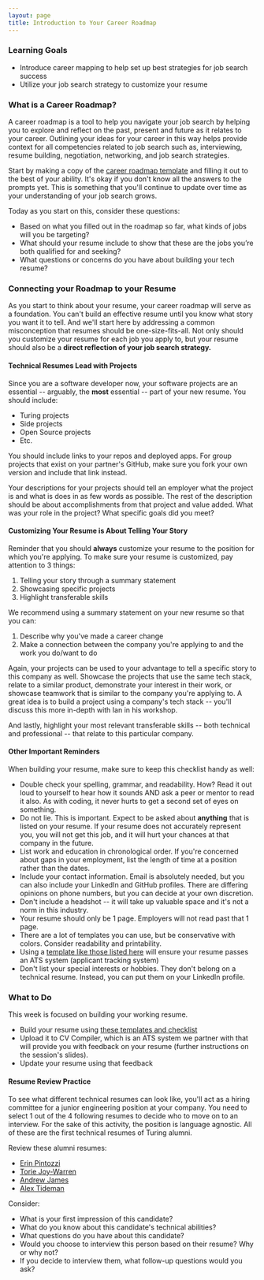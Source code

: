 ```yaml
---
layout: page
title: Introduction to Your Career Roadmap 
---
```


### Learning Goals
* Introduce career mapping to help set up best strategies for job search success
* Utilize your job search strategy to customize your resume

### What is a Career Roadmap?
A career roadmap is a tool to help you navigate your job search by helping you to explore and reflect on the past, present and future as it relates to your career. Outlining your ideas for your career in this way helps provide context for all competencies related to job search such as, interviewing, resume building, negotiation, networking, and job search strategies.

Start by making a copy of the [career roadmap template](https://docs.google.com/document/d/1yMlss8updK2zaTVPwUzcoBG2ws5zBWENjE2a-SjSPeM/edit) and filling it out to the best of your ability. It's okay if you don't know all the answers to the prompts yet. This is something that you'll continue to update over time as your understanding of your job search grows. 

Today as you start on this, consider these questions:

* Based on what you filled out in the roadmap so far, what kinds of jobs will you be targeting?
* What should your resume include to show that these are the jobs you’re both qualified for and seeking?  
* What questions or concerns do you have about building your tech resume? 

### Connecting your Roadmap to your Resume
As you start to think about your resume, your career roadmap will serve as a foundation. You can't build an effective resume until you know what story you want it to tell. And we'll start here by addressing a common misconception that resumes should be one-size-fits-all. Not only should you customize your resume for each job you apply to, but your resume should also be a **direct reflection of your job search strategy.** 

#### Technical Resumes Lead with Projects
Since you are a software developer now, your software projects are an essential -- arguably, the **most** essential -- part of your new resume. You should include:

* Turing projects
* Side projects
* Open Source projects
* Etc.

You should include links to your repos and deployed apps. For group projects that exist on your partner's GitHub, make sure you fork your own version and include that link instead.

Your descriptions for your projects should tell an employer what the project is and what is does in as few words as possible. The rest of the description should be about accomplishments from that project and value added. What was your role in the project? What specific goals did you meet?

#### Customizing Your Resume is About Telling Your Story
Reminder that you should **always** customize your resume to the position for which you're applying. To make sure your resume is customized, pay attention to 3 things:

1. Telling your story through a summary statement
2. Showcasing specific projects
3. Highlight transferable skills

We recommend using a summary statement on your new resume so that you can:

1. Describe why you've made a career change
2. Make a connection between the company you're applying to and the work you do/want to do

Again, your projects can be used to your advantage to tell a specific story to this company as well. Showcase the projects that use the same tech stack, relate to a similar product, demonstrate your interest in their work, or showcase teamwork that is similar to the company you're applying to. A great idea is to build a project using a company's tech stack -- you'll discuss this more in-depth with Ian in his workshop.

And lastly, highlight your most relevant transferable skills -- both technical and professional -- that relate to this particular company.

#### Other Important Reminders
When building your resume, make sure to keep this checklist handy as well:

* Double check your spelling, grammar, and readability. How? Read it out loud to yourself to hear how it sounds AND ask a peer or mentor to read it also. As with coding, it never hurts to get a second set of eyes on something.
* Do not lie. This is important. Expect to be asked about **anything** that is listed on your resume. If your resume does not accurately represent you, you will not get this job, and it will hurt your chances at that company in the future.
* List work and education in chronological order. If you're concerned about gaps in your employment, list the length of time at a position rather than the dates.
* Include your contact information. Email is absolutely needed, but you can also include your LinkedIn and GitHub profiles. There are differing opinions on phone numbers, but you can decide at your own discretion.
* Don't include a headshot -- it will take up valuable space and it's not a norm in this industry.
* Your resume should only be 1 page. Employers will not read past that 1 page.
* There are a lot of templates you can use, but be conservative with colors. Consider readability and printability.
* Using a [template like those listed here](/resources/resume_resources) will ensure your resume passes an ATS system (applicant tracking system)
* Don't list your special interests or hobbies. They don't belong on a technical resume. Instead, you can put them on your LinkedIn profile.

### What to Do
This week is focused on building your working resume.

* Build your resume using [these templates and checklist](/resources/resume_resources)
* Upload it to CV Compiler, which is an ATS system we partner with that will provide you with feedback on your resume (further instructions on the session's slides).
* Update your resume using that feedback

#### Resume Review Practice
To see what different technical resumes can look like, you'll act as a hiring committee for a junior engineering position at your company. You need to select 1 out of the 4 following resumes to decide who to move on to an interview. For the sake of this activity, the position is language agnostic. All of these are the first technical resumes of Turing alumni.

Review these alumni resumes:

* [Erin Pintozzi](https://alumni.turing.io/sites/default/files/resumes/Erin%27s%20Resume%20020917.pdf)
* [Torie Joy-Warren](https://alumni.turing.io/sites/default/files/resumes/torie_joy_warren.pdf)
* [Andrew James](https://github.com/turingschool/career-development-curriculum/blob/master/files/Andrew%20James%20Resume.pdf)
* [Alex Tideman](https://alumni.turing.io/sites/default/files/resumes/alex_tideman.pdf)

Consider:

* What is your first impression of this candidate?
* What do you know about this candidate's technical abilities?
* What questions do you have about this candidate?
* Would you choose to interview this person based on their resume? Why or why not?
* If you decide to interview them, what follow-up questions would you ask?
